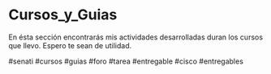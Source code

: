 # Cursos_y_Guias
En ésta sección encontrarás mis actividades desarrolladas duran los cursos que llevo. Espero te sean de utilidad.

#senati #cursos #guias #foro #tarea #entregable #cisco #entregables
